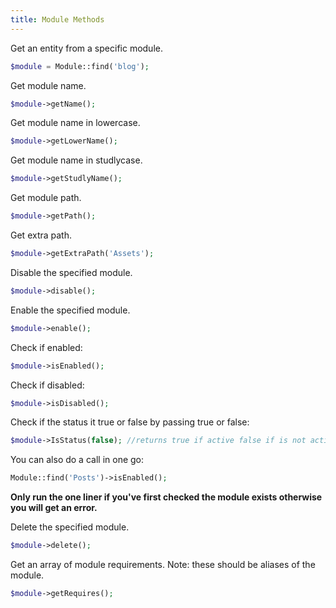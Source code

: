 ```yaml
---
title: Module Methods
---
```


Get an entity from a specific module.

```php
$module = Module::find('blog');
```

Get module name.

```php
$module->getName();
```

Get module name in lowercase.

```php
$module->getLowerName();
```

Get module name in studlycase.

```php
$module->getStudlyName();
```

Get module path.

```php
$module->getPath();
```

Get extra path.

```php
$module->getExtraPath('Assets');
```

Disable the specified module.

```php
$module->disable();
```

Enable the specified module.

```php
$module->enable();
```

Check if enabled:

```php
$module->isEnabled();
```

Check if disabled:

```php
$module->isDisabled();
```

Check if the status it true or false by passing true or false:

```php
$module->IsStatus(false); //returns true if active false if is not active
```

You can also do a call in one go:

```php
Module::find('Posts')->isEnabled();
```

**Only run the one liner if you've first checked the module exists otherwise you will get an error.**


Delete the specified module.

```php
$module->delete();
```

Get an array of module requirements. Note: these should be aliases of the module.

```php
$module->getRequires();
```
